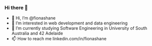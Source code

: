 ### Hi there 👋

- 👋 Hi, I’m @fionashane
- 👀 I’m interested in web development and data engineering
- 🌱 I’m currently studying Software Engineering in University of South Australia and 42 Adelaide
- 📫 How to reach me linkedin.com/in/fionashane

<!--
**fionashane/fionashane** is a ✨ _special_ ✨ repository because its `README.md` (this file) appears on your GitHub profile.

Here are some ideas to get you started:

- 🔭 I’m currently working on ...
- 🌱 I’m currently learning ...
- 👯 I’m looking to collaborate on ...
- 🤔 I’m looking for help with ...
- 💬 Ask me about ...
- 📫 How to reach me: ...
- 😄 Pronouns: ...
- ⚡ Fun fact: ...
-->
